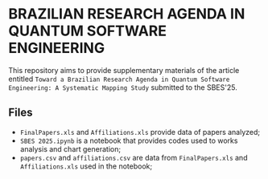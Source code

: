 # BRAZILIAN RESEARCH AGENDA IN QUANTUM SOFTWARE ENGINEERING

This repository aims to provide supplementary materials of the article entitled `Toward a Brazilian Research Agenda in Quantum Software Engineering: A Systematic Mapping Study` submitted to the SBES'25.

## Files
- `FinalPapers.xls` and `Affiliations.xls` provide data of papers analyzed;
- `SBES 2025.ipynb` is a notebook that provides codes used to works analysis and chart generation;
- `papers.csv` and `affiliations.csv` are data from `FinalPapers.xls` and `Affiliations.xls` used in the notebook;
